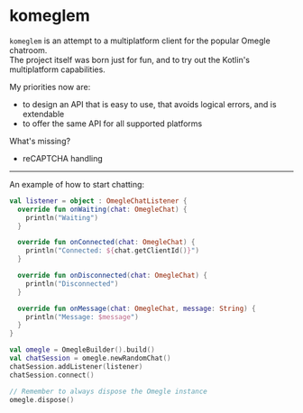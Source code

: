 # komeglem

`komeglem` is an attempt to a multiplatform client for the popular Omegle chatroom.  
The project itself was born just for fun, and to try out the Kotlin's multiplatform capabilities.  

My priorities now are:
- to design an API that is easy to use, that avoids logical errors, and is extendable
- to offer the same API for all supported platforms

What's missing?
- reCAPTCHA handling

-----

An example of how to start chatting:

```kotlin
val listener = object : OmegleChatListener {
  override fun onWaiting(chat: OmegleChat) {
    println("Waiting")
  }

  override fun onConnected(chat: OmegleChat) {
    println("Connected: ${chat.getClientId()}")
  }

  override fun onDisconnected(chat: OmegleChat) {
    println("Disconnected")
  }

  override fun onMessage(chat: OmegleChat, message: String) {
    println("Message: $message")
  }
}

val omegle = OmegleBuilder().build()
val chatSession = omegle.newRandomChat()
chatSession.addListener(listener)
chatSession.connect()

// Remember to always dispose the Omegle instance
omegle.dispose()
```
